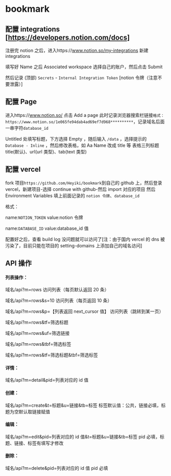 # bookmark

## 配置 integrations [https://developers.notion.com/docs]

注册完 notion 之后，进入https://www.notion.so/my-integrations 新建 integrations

填写好 Name 之后 Associated workspace 选择自己的账户，然后点击 Submit

然后记录 (顶部) `Secrets` - `Internal Integration Token` [notion 令牌（注意不要泄露）]

## 配置 Page

进入https://www.notion.so/ 点击 Add a page
此时记录浏览器搜索栏链接`格式：https://www.notion.so/1e065fe94dab4ad69ef7d968**********`，记录域名后面一串字符`database_id`

Untitled 处填写标题，下方选择 Empty ，随后输入 `/data` ，选择提示的 `Database - Inline` ，然后修改表格，如 Aa Name 改成 title 等
表格三列标题 title(默认)、url(url 类型)、tab(text 类型)

## 配置 vercel

fork 项目`https://github.com/Heyiki/bookmark`到自己的 github 上，然后登录 vercel，新建项目-选择 continue with github-然后 import 对应的项目
然后 Environment Variables 填上前面记录的 `notion 令牌`、`database_id`

格式：

name:`NOTION_TOKEN` value:notion 令牌

name:`DATABASE_ID` value:database_id 值

配置好之后，查看 build log 没问题就可以访问了[注：由于国内 vercel 的 dns 被污染了，目前只能在项目的 setting-domains 上添加自己的域名访问]

## API 操作

#### 列表操作：

域名/api?m=rows 访问列表（每页默认返回 20 条）

域名/api?m=rows&s=10 访问列表（每页返回 10 条）

域名/api?m=rows&p=【列表返回 next_cursor 值】 访问列表（跳转到某一页）

域名/api?m=rows&tf=筛选标题

域名/api?m=rows&uf=筛选链接

域名/api?m=rows&tbf=筛选标签

域名/api?m=rows&tf=筛选标题&tbf=筛选标签

#### 详情：

域名/api?m=detail&pid=列表对应的 id 值

#### 创建：

域名/api?m=create&t=标题&u=链接&tb=标签 标签默认值：公共，链接必填，标题为空默认取链接赋值

#### 编辑：

域名/api?m=edit&pid=列表对应的 id 值&t=标题&u=链接&tb=标签 pid 必填，标题、链接、标签有填写才修改

#### 删除：

域名/api?m=delete&pid=列表对应的 id 值 pid 必填
